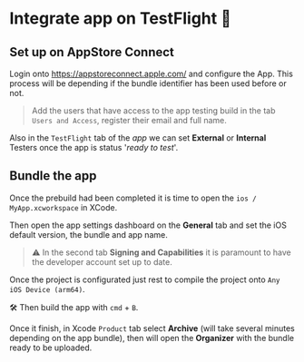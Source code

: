 # Integrate app on TestFlight 🐞

## Set up on AppStore Connect
Login onto https://appstoreconnect.apple.com/ and configure the App. This process will be depending if the bundle identifier has been used before or not.

> Add the users that have access to the app testing build in the tab `Users and Access`, register their email and full name.

Also in the `TestFlight` tab of the _app_ we can set **External** or **Internal** Testers once the app is status '_ready to test_'.

## Bundle the app
Once the prebuild had been completed it is time to open the `ios / MyApp.xcworkspace` in XCode.

Then open the app settings dashboard on the **General** tab and set the iOS default version, the bundle and app name.
> ⚠️ In the second tab **Signing and Capabilities** it is paramount to have the developer account set up to date.

Once the project is configurated just rest to compile the project onto `Any iOS Device (arm64)`.  

🛠️ Then build the app with `cmd` + `B`.

Once it finish, in Xcode `Product` tab select **Archive** (will take several minutes depending on the app bundle), then will open the **Organizer** with the bundle ready to be uploaded.
